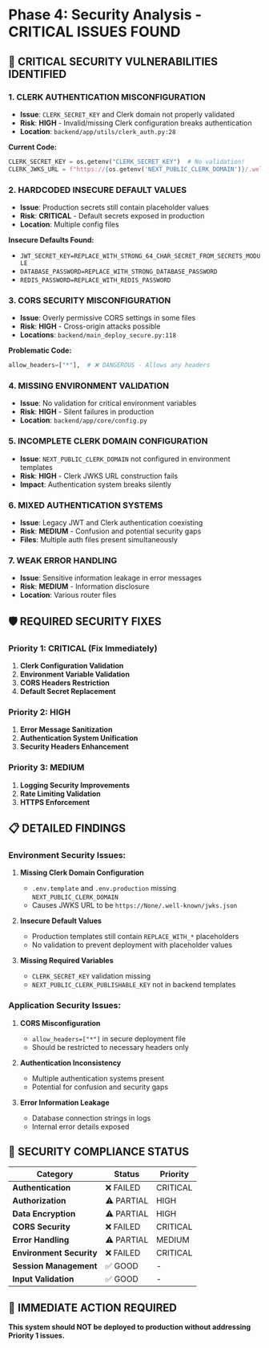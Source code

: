 # Phase 4: Security Analysis - CRITICAL ISSUES FOUND

## 🚨 CRITICAL SECURITY VULNERABILITIES IDENTIFIED

### 1. **CLERK AUTHENTICATION MISCONFIGURATION**
- **Issue**: `CLERK_SECRET_KEY` and Clerk domain not properly validated
- **Risk**: **HIGH** - Invalid/missing Clerk configuration breaks authentication
- **Location**: `backend/app/utils/clerk_auth.py:28`

**Current Code:**
```python
CLERK_SECRET_KEY = os.getenv("CLERK_SECRET_KEY")  # No validation!
CLERK_JWKS_URL = f"https://{os.getenv('NEXT_PUBLIC_CLERK_DOMAIN')}/.well-known/jwks.json"  # Can be None!
```

### 2. **HARDCODED INSECURE DEFAULT VALUES**
- **Issue**: Production secrets still contain placeholder values
- **Risk**: **CRITICAL** - Default secrets exposed in production
- **Location**: Multiple config files

**Insecure Defaults Found:**
- `JWT_SECRET_KEY=REPLACE_WITH_STRONG_64_CHAR_SECRET_FROM_SECRETS_MODULE`
- `DATABASE_PASSWORD=REPLACE_WITH_STRONG_DATABASE_PASSWORD`
- `REDIS_PASSWORD=REPLACE_WITH_REDIS_PASSWORD`

### 3. **CORS SECURITY MISCONFIGURATION**
- **Issue**: Overly permissive CORS settings in some files
- **Risk**: **HIGH** - Cross-origin attacks possible
- **Locations**: `backend/main_deploy_secure.py:118`

**Problematic Code:**
```python
allow_headers=["*"],  # ❌ DANGEROUS - Allows any headers
```

### 4. **MISSING ENVIRONMENT VALIDATION**
- **Issue**: No validation for critical environment variables
- **Risk**: **HIGH** - Silent failures in production
- **Location**: `backend/app/core/config.py`

### 5. **INCOMPLETE CLERK DOMAIN CONFIGURATION**
- **Issue**: `NEXT_PUBLIC_CLERK_DOMAIN` not configured in environment templates
- **Risk**: **HIGH** - Clerk JWKS URL construction fails
- **Impact**: Authentication system breaks silently

### 6. **MIXED AUTHENTICATION SYSTEMS**
- **Issue**: Legacy JWT and Clerk authentication coexisting
- **Risk**: **MEDIUM** - Confusion and potential security gaps
- **Files**: Multiple auth files present simultaneously

### 7. **WEAK ERROR HANDLING**
- **Issue**: Sensitive information leakage in error messages
- **Risk**: **MEDIUM** - Information disclosure
- **Location**: Various router files

## 🛡️ REQUIRED SECURITY FIXES

### **Priority 1: CRITICAL (Fix Immediately)**

1. **Clerk Configuration Validation**
2. **Environment Variable Validation** 
3. **CORS Headers Restriction**
4. **Default Secret Replacement**

### **Priority 2: HIGH**

1. **Error Message Sanitization**
2. **Authentication System Unification** 
3. **Security Headers Enhancement**

### **Priority 3: MEDIUM**

1. **Logging Security Improvements**
2. **Rate Limiting Validation**
3. **HTTPS Enforcement**

## 📋 DETAILED FINDINGS

### **Environment Security Issues:**

1. **Missing Clerk Domain Configuration**
   - `.env.template` and `.env.production` missing `NEXT_PUBLIC_CLERK_DOMAIN`
   - Causes JWKS URL to be `https://None/.well-known/jwks.json`

2. **Insecure Default Values**
   - Production templates still contain `REPLACE_WITH_*` placeholders
   - No validation to prevent deployment with placeholder values

3. **Missing Required Variables**
   - `CLERK_SECRET_KEY` validation missing
   - `NEXT_PUBLIC_CLERK_PUBLISHABLE_KEY` not in backend templates

### **Application Security Issues:**

1. **CORS Misconfiguration**
   - `allow_headers=["*"]` in secure deployment file
   - Should be restricted to necessary headers only

2. **Authentication Inconsistency**
   - Multiple authentication systems present
   - Potential for confusion and security gaps

3. **Error Information Leakage**
   - Database connection strings in logs
   - Internal error details exposed

## 🎯 SECURITY COMPLIANCE STATUS

| Category | Status | Priority |
|----------|--------|----------|
| **Authentication** | ❌ FAILED | CRITICAL |
| **Authorization** | ⚠️ PARTIAL | HIGH |
| **Data Encryption** | ⚠️ PARTIAL | HIGH |
| **CORS Security** | ❌ FAILED | CRITICAL |
| **Error Handling** | ⚠️ PARTIAL | MEDIUM |
| **Environment Security** | ❌ FAILED | CRITICAL |
| **Session Management** | ✅ GOOD | - |
| **Input Validation** | ✅ GOOD | - |

## 🚀 IMMEDIATE ACTION REQUIRED

**This system should NOT be deployed to production without addressing Priority 1 issues.**